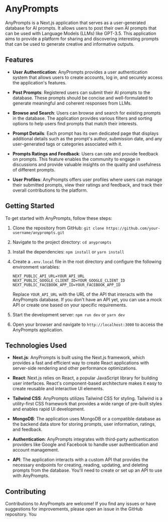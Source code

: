 # AnyPrompts

AnyPrompts is a Next.js application that serves as a user-generated database for AI prompts. It allows users to post their own AI prompts that can be used with Language Models (LLMs) like GPT-3.5. This application aims to provide a platform for sharing and discovering interesting prompts that can be used to generate creative and informative outputs.

## Features

- **User Authentication**: AnyPrompts provides a user authentication system that allows users to create accounts, log in, and securely access the application's features.

- **Post Prompts**: Registered users can submit their AI prompts to the database. These prompts should be concise and well-formulated to generate meaningful and coherent responses from LLMs.

- **Browse and Search**: Users can browse and search for existing prompts in the database. The application provides various filters and sorting options to help users find prompts that match their interests.

- **Prompt Details**: Each prompt has its own dedicated page that displays additional details such as the prompt's author, submission date, and any user-generated tags or categories associated with it.

- **Prompts Ratings and Feedback**: Users can rate and provide feedback on prompts. This feature enables the community to engage in discussions and provide valuable insights on the quality and usefulness of different prompts.

- **User Profiles**: AnyPrompts offers user profiles where users can manage their submitted prompts, view their ratings and feedback, and track their overall contributions to the platform.

## Getting Started

To get started with AnyPrompts, follow these steps:

1. Clone the repository from GitHub: `git clone https://github.com/your-username/anyprompts.git`

2. Navigate to the project directory: `cd anyprompts`

3. Install the dependencies: `npm install` or `yarn install`

4. Create a `.env.local` file in the root directory and configure the following environment variables:

   ```plaintext
   NEXT_PUBLIC_API_URL=YOUR_API_URL
   NEXT_PUBLIC_GOOGLE_CLIENT_ID=YOUR_GOOGLE_CLIENT_ID
   NEXT_PUBLIC_FACEBOOK_APP_ID=YOUR_FACEBOOK_APP_ID
   ```

   Replace `YOUR_API_URL` with the URL of the API that interacts with the AnyPrompts database. If you don't have an API yet, you can use a mock API or create one based on your specific requirements.

5. Start the development server: `npm run dev` or `yarn dev`

6. Open your browser and navigate to `http://localhost:3000` to access the AnyPrompts application.

## Technologies Used

- **Next.js**: AnyPrompts is built using the Next.js framework, which provides a fast and efficient way to create React applications with server-side rendering and other performance optimizations.

- **React**: Next.js relies on React, a popular JavaScript library for building user interfaces. React's component-based architecture makes it easy to create reusable and interactive UI elements.

- **Tailwind CSS**: AnyPrompts utilizes Tailwind CSS for styling. Tailwind is a utility-first CSS framework that provides a wide range of pre-built styles and enables rapid UI development.

- **MongoDB**: The application uses MongoDB or a compatible database as the backend data store for storing prompts, user information, ratings, and feedback.

- **Authentication**: AnyPrompts integrates with third-party authentication providers like Google and Facebook to handle user authentication and account management.

- **API**: The application interacts with a custom API that provides the necessary endpoints for creating, reading, updating, and deleting prompts from the database. You'll need to create or set up an API to use with AnyPrompts.

## Contributing

Contributions to AnyPrompts are welcome! If you find any issues or have suggestions for improvements, please open an issue in the GitHub repository. You
